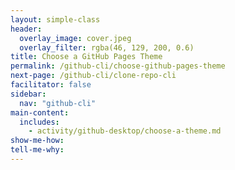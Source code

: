 ```yaml
---
layout: simple-class
header:
  overlay_image: cover.jpeg
  overlay_filter: rgba(46, 129, 200, 0.6)
title: Choose a GitHub Pages Theme
permalink: /github-cli/choose-github-pages-theme
next-page: /github-cli/clone-repo-cli
facilitator: false
sidebar:
  nav: "github-cli"
main-content:
  includes:
    - activity/github-desktop/choose-a-theme.md
show-me-how:
tell-me-why:
---
```

